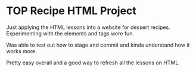 # TOP Recipe HTML Project
Just applying the HTML lessons into a website for dessert recipes. Experimenting with the elements and tags were fun.
<p>Was able to test out how to stage and commit and kinda understand how it works more.</p>

<p>Pretty easy overall and a good way to refresh all the lessons on HTML. </p>
